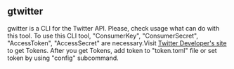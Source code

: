 ## gtwitter  
gwitter is a CLI for the Twitter API. Please, check usage what can do with this tool.
To use this CLI tool, "ConsumerKey", "ConsumerSecret", "AccessToken", "AccessSecret" are necessary.Visit [Twitter Developer's site](https://developer.twitter.com/en/docs/basics/authentication/guides/access-tokens.html) to get Tokens.
After you get Tokens, add token to "token.toml" file or set token by using "config" subcommand.

